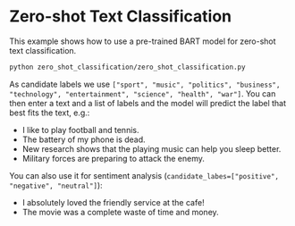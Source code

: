 # Zero-shot Text Classification

This example shows how to use a pre-trained BART model for zero-shot text classification.

```bash
python zero_shot_classification/zero_shot_classification.py
```

As candidate labels we use `["sport", "music", "politics", "business", "technology", "entertainment", "science", "health", "war"]`.
You can then enter a text and a list of labels and the model will predict the label that best fits the text, e.g.:

- I like to play football and tennis.
- The battery of my phone is dead.
- New research shows that the playing music can help you sleep better.
- Military forces are preparing to attack the enemy.

You can also use it for sentiment analysis (`candidate_labes=["positive", "negative", "neutral"]`):

- I absolutely loved the friendly service at the cafe!
- The movie was a complete waste of time and money.
